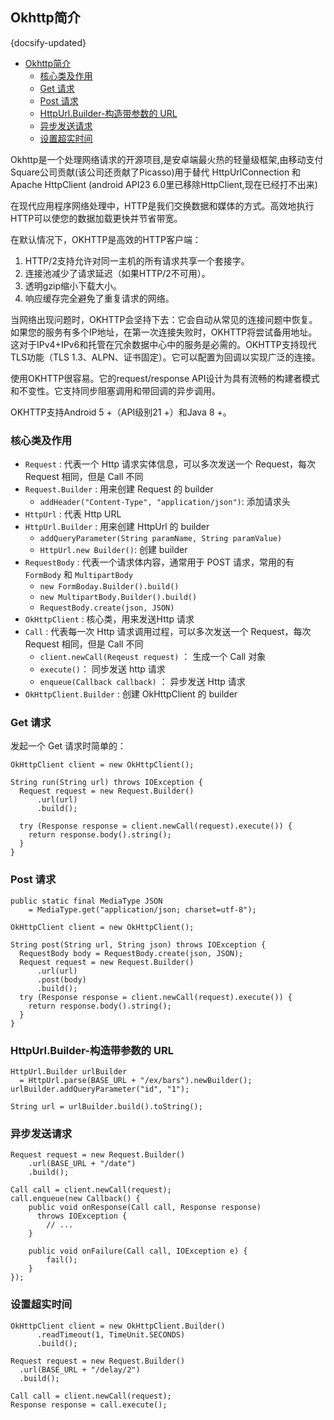## Okhttp简介
{docsify-updated}

- [Okhttp简介](#okhttp简介)
  - [核心类及作用](#核心类及作用)
  - [Get 请求](#get-请求)
  - [Post 请求](#post-请求)
  - [HttpUrl.Builder-构造带参数的 URL](#httpurlbuilder-构造带参数的-url)
  - [异步发送请求](#异步发送请求)
  - [设置超实时间](#设置超实时间)


Okhttp是一个处理网络请求的开源项目,是安卓端最火热的轻量级框架,由移动支付Square公司贡献(该公司还贡献了Picasso)用于替代 HttpUrlConnection 和 Apache HttpClient (android API23 6.0里已移除HttpClient,现在已经打不出来)

在现代应用程序网络处理中，HTTP是我们交换数据和媒体的方式。高效地执行HTTP可以使您的数据加载更快并节省带宽。

在默认情况下，OKHTTP是高效的HTTP客户端：
1. HTTP/2支持允许对同一主机的所有请求共享一个套接字。
2. 连接池减少了请求延迟（如果HTTP/2不可用）。
3. 透明gzip缩小下载大小。
4. 响应缓存完全避免了重复请求的网络。

当网络出现问题时，OKHTTP会坚持下去：它会自动从常见的连接问题中恢复。如果您的服务有多个IP地址，在第一次连接失败时，OKHTTP将尝试备用地址。这对于IPv4+IPv6和托管在冗余数据中心中的服务是必需的。OKHTTP支持现代TLS功能（TLS 1.3、ALPN、证书固定）。它可以配置为回调以实现广泛的连接。

使用OKHTTP很容易。它的request/response API设计为具有流畅的构建者模式和不变性。它支持同步阻塞调用和带回调的异步调用。

OKHTTP支持Android 5 +（API级别21 +）和Java 8 +。

### 核心类及作用
+ `Request` : 代表一个 Http 请求实体信息，可以多次发送一个 Request，每次 Request 相同，但是 Call 不同
+ `Request.Builder` : 用来创建 Request 的 builder
  + `addHeader("Content-Type", "application/json")`: 添加请求头
+ `HttpUrl` : 代表 Http URL
+ `HttpUrl.Builder` : 用来创建 HttpUrl 的 builder
  + `addQueryParameter(String paramName, String paramValue)`
  + `HttpUrl.new Builder()`: 创建 builder
+ `RequestBody` : 代表一个请求体内容，通常用于 POST 请求，常用的有 `FormBody` 和 `MultipartBody`
  + `new FormBoday.Builder().build()`
  + `new MultipartBody.Builder().build()`
  + `RequestBody.create(json, JSON)`
+ `OkHttpClient` : 核心类，用来发送Http 请求
+ `Call` : 代表每一次 Http 请求调用过程，可以多次发送一个 Request，每次 Request 相同，但是 Call 不同 
  + `client.newCall(Reqeust request)` ： 生成一个 Call 对象
  + `execute()`： 同步发送 http 请求
  + `enqueue(Callback callback)` ： 异步发送 Http 请求
+ `OkHttpClient.Builder` : 创建 OkHttpClient 的 builder

### Get 请求
发起一个 Get 请求时简单的：
```
OkHttpClient client = new OkHttpClient();

String run(String url) throws IOException {
  Request request = new Request.Builder()
      .url(url)
      .build();
  
  try (Response response = client.newCall(request).execute()) {
    return response.body().string();
  }
}
```

### Post 请求
```
public static final MediaType JSON
    = MediaType.get("application/json; charset=utf-8");

OkHttpClient client = new OkHttpClient();

String post(String url, String json) throws IOException {
  RequestBody body = RequestBody.create(json, JSON);
  Request request = new Request.Builder()
      .url(url)
      .post(body)
      .build();
  try (Response response = client.newCall(request).execute()) {
    return response.body().string();
  }
}
```

### HttpUrl.Builder-构造带参数的 URL
```
HttpUrl.Builder urlBuilder 
  = HttpUrl.parse(BASE_URL + "/ex/bars").newBuilder();
urlBuilder.addQueryParameter("id", "1");

String url = urlBuilder.build().toString();
```

### 异步发送请求
```
Request request = new Request.Builder()
    .url(BASE_URL + "/date")
    .build();

Call call = client.newCall(request);
call.enqueue(new Callback() {
    public void onResponse(Call call, Response response) 
      throws IOException {
        // ...
    }
    
    public void onFailure(Call call, IOException e) {
        fail();
    }
});
```

### 设置超实时间
```
OkHttpClient client = new OkHttpClient.Builder()
      .readTimeout(1, TimeUnit.SECONDS)
      .build();

Request request = new Request.Builder()
  .url(BASE_URL + "/delay/2")
  .build();

Call call = client.newCall(request);
Response response = call.execute();
```